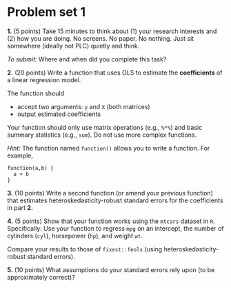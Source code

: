 # Problem set 1

**1.** (5 points) Take 15 minutes to think about (1) your research interests and (2) how you are doing. No screens. No paper. No nothing. Just sit somewhere (ideally not PLC) quietly and think.

*To submit:* Where and when did you complete this task?

**2.** (20 points) Write a function that uses OLS to estimate the **coefficients** of a linear regression model.

The function should

- accept two arguments: `y` and `X` (both matrices)
- output estimated coefficients

Your function should only use matrix operations (e.g., `%*%`) and basic summary statistics (e.g., `sum`). Do not use more complex functions.

*Hint:* The function named `function()` allows you to write a function. For example, 

```{r}
function(a,b) {
  a + b
}
```

**3.** (10 points) Write a second function (or amend your previous function) that estimates heteroskedasticity-robust standard errors for the coefficients in part **2.**

**4.** (5 points) Show that your function works using the `mtcars` dataset in `R`. Specifically: Use your function to regress `mpg` on an intercept, the number of cylinders (`cyl`), horsepower (`hp`), and weight `wt`.

Compare your results to those of `fixest::feols` (using heteroskedasticity-robust standard errors).

**5.** (10 points) What assumptions do your standard errors rely upon (to be approximately correct)?

